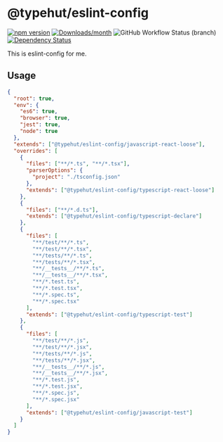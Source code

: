 # @typehut/eslint-config

[![npm version](https://img.shields.io/npm/v/@typehut/eslint-config.svg)](https://www.npmjs.com/package/@typehut/eslint-config)
[![Downloads/month](https://img.shields.io/npm/dm/@typehut/eslint-config.svg)](http://www.npmtrends.com/@typehut/eslint-config)
![GitHub Workflow Status (branch)](https://img.shields.io/github/workflow/status/typehut/eslint-config/CI/main)
[![Dependency Status](https://david-dm.org/typehut/eslint-config.svg)](https://david-dm.org/typehut/eslint-config)

This is eslint-config for me.

## Usage

```json
{
  "root": true,
  "env": {
    "es6": true,
    "browser": true,
    "jest": true,
    "node": true
  },
  "extends": ["@typehut/eslint-config/javascript-react-loose"],
  "overrides": [
    {
      "files": ["**/*.ts", "**/*.tsx"],
      "parserOptions": {
        "project": "./tsconfig.json"
      },
      "extends": ["@typehut/eslint-config/typescript-react-loose"]
    },
    {
      "files": ["**/*.d.ts"],
      "extends": ["@typehut/eslint-config/typescript-declare"]
    },
    {
      "files": [
        "**/test/**/*.ts",
        "**/test/**/*.tsx",
        "**/tests/**/*.ts",
        "**/tests/**/*.tsx",
        "**/__tests__/**/*.ts",
        "**/__tests__/**/*.tsx",
        "**/*.test.ts",
        "**/*.test.tsx",
        "**/*.spec.ts",
        "**/*.spec.tsx"
      ],
      "extends": ["@typehut/eslint-config/typescript-test"]
    },
    {
      "files": [
        "**/test/**/*.js",
        "**/test/**/*.jsx",
        "**/tests/**/*.js",
        "**/tests/**/*.jsx",
        "**/__tests__/**/*.js",
        "**/__tests__/**/*.jsx",
        "**/*.test.js",
        "**/*.test.jsx",
        "**/*.spec.js",
        "**/*.spec.jsx"
      ],
      "extends": ["@typehut/eslint-config/javascript-test"]
    }
  ]
}
```
